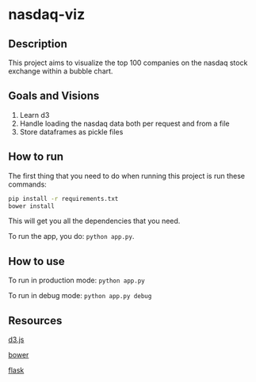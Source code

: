 # nasdaq-viz

## Description
This project aims to visualize the top 100 companies on the nasdaq stock exchange within a bubble chart.

## Goals and Visions
1. Learn d3
2. Handle loading the nasdaq data both per request and from a file
3. Store dataframes as pickle files

## How to run
The first thing that you need to do when running this project is run these commands:
```bash
pip install -r requirements.txt
bower install
```
This will get you all the dependencies that you need.

To run the app, you do: `python app.py`.

## How to use
To run in production mode: `python app.py`

To run in debug mode: `python app.py debug`


## Resources
[d3.js](https://d3js.org)

[bower](https://bower.io/)

[flask](http://flask.pocoo.org/)


